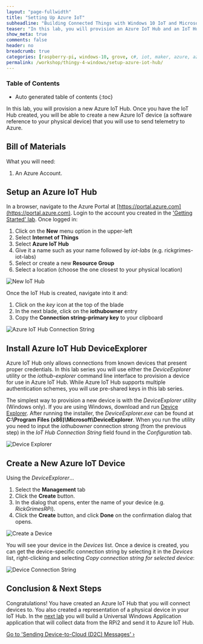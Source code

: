 ```yaml
---
layout: "page-fullwidth"
title: "Setting Up Azure IoT"
subheadline: "Building Connected Things with Windows 10 IoT and Microsoft Azure"
teaser: "In this lab, you will provision an Azure IoT Hub and an IoT Hub device."
show_meta: true
comments: false
header: no
breadcrumb: true
categories: [raspberry-pi, windows-10, grove, c#, iot, maker, azure, azure-iot-hub]
permalink: /workshop/thingy-4-windows/setup-azure-iot-hub/
---
```

### Table of Contents
*  Auto generated table of contents
{:toc}

In this lab, you will provision a new Azure IoT Hub. Once you have the IoT Hub created, you will be able to create a new Azure IoT device (a software reference to your physical device) that you will use to send telemetry to Azure.

## Bill of Materials
What you will need:

1. An Azure Account.

## Setup an Azure IoT Hub
In a browser, navigate to the Azure Portal at [https://portal.azure.com](https://portal.azure.com). Login to the account you created in the ['Getting Started' lab](../getting-started/). Once logged in:

1. Click on the __New__ menu option in the upper-left
2. Select __Internet of Things__
3. Select __Azure IoT Hub__
4. Give it a name such as your name followed by _iot-labs_ (e.g. rickgrimes-iot-labs)
5. Select or create a new __Resource Group__
6. Select a location (choose the one closest to your physical location)

![New IoT Hub]({{site.url}}/images/rpi2/rpi2_New-IoT-Hub.png)
  
Once the IoT Hub is created, navigate into it and:

1. Click on the _key_ icon at the top of the blade
2. In the next blade, click on the __iothubowner__ entry
3. Copy the __Connection string-primary key__ to your clipboard

![Azure IoT Hub Connection String]({{site.url}}/images/rpi2/rpi2_AzureIoTConnectionString.png)

## Install Azure IoT Hub DeviceExplorer
Azure IoT Hub only allows connections from known devices that present proper credentials. In this lab series you will use either the _DeviceExplorer_ utility or the _iothub-explorer_ command line interface to provision a device for use in Azure IoT Hub. While Azure IoT Hub supports multiple authentication schemes, you will use pre-shared keys in this lab series.

The simplest way to provision a new device is with the _DeviceExplorer_ utility (Windows only). If you are using Windows, download and run [Device Explorer][deviceexplorer]. After running the installer, the _DeviceExplorer.exe_ can be found at __C:\Program Files (x86)\Microsoft\DeviceExplorer__. When you run the utility you need to input the _iothubowner_ connection strong (from the previous step) in the _IoT Hub Connection String_ field found in the _Configuration_ tab.

![Device Explorer]({{site.url}}/images/rpi2/rpi2_deviceexplorer01.png)

## Create a New Azure IoT Device
Using the _DeviceExplorer_...

1. Select the __Management__ tab
2. Click the __Create__ button. 
3. In the dialog that opens, enter the name of your device (e.g. _RickGrimesRPi_). 
4. Click the __Create__ button, and click __Done__ on the confirmation dialog that opens.

![Create a Device]({{site.url}}/images/rpi2/rpi2_deviceexplorer02.png)

You will see your device in the _Devices_ list. Once a device is created, you can get the device-specific connection string by selecting it in the _Devices_ list, right-clicking and selecting _Copy connection string for selected device_:

![Device Connection String]({{site.url}}/images/rpi2/rpi2_deviceexplorer03.png)

## Conclusion &amp; Next Steps
Congratulations! You have created an Azure IoT Hub that you will connect devices to. You also created a representation of a physical device in your IoT Hub. In the [next lab][nextlab] you will build a Universal Windows Application application that will collect data from the RPi2 and send it to Azure IoT Hub.

<a class="radius button small" href="{{ site.url }}/workshop/thingy-4-windows/sending-d2c-messages/">Go to 'Sending Device-to-Cloud (D2C) Messages' ›</a>

[nextlab]: ../sending-d2c-messages/
[deviceexplorer]: https://github.com/Azure/azure-iot-sdks/blob/master/tools/DeviceExplorer/doc/how_to_use_device_explorer.md

